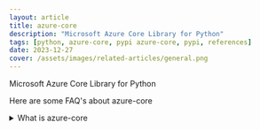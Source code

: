 ```yaml
---
layout: article
title: azure-core
description: "Microsoft Azure Core Library for Python"
tags: [python, azure-core, pypi azure-core, pypi, references]
date: 2023-12-27
cover: /assets/images/related-articles/general.png
---
```


Microsoft Azure Core Library for Python

Here are some FAQ's about azure-core
<details>
<summary>What is azure-core</summary>
Microsoft Azure Core Library for Python
</details>
